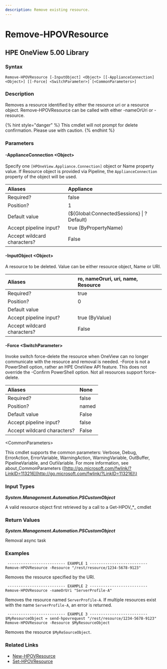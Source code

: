 ```yaml
---
description: Remove existing resource.
---
```


# Remove-HPOVResource

## HPE OneView 5.00 Library

### Syntax

```text
Remove-HPOVResource [-InputObject] <Object> [[-ApplianceConnection] <Object>] [[-Force] <SwitchParameter>] [<CommonParameters>]
```

### Description

Removes a resource identified by either the resource uri or a resource object. Remove-HPOVResource can be called with either -nameOrUri or -resource.

{% hint style="danger" %}
This cmdlet will not prompt for delete confirmation. Please use with caution.
{% endhint %}

### Parameters

#### -ApplianceConnection &lt;Object&gt;

Specify one `[HPOneView.Appliance.Connection]` object or Name property value. If Resource object is provided via Pipeline, the `ApplianceConnection` property of the object will be used.

| Aliases | Appliance |
| :--- | :--- |
| Required? | false |
| Position? | 1 |
| Default value | \(${Global:ConnectedSessions} \| ? Default\) |
| Accept pipeline input? | true \(ByPropertyName\) |
| Accept wildcard characters?    | False |

#### -InputObject &lt;Object&gt;

A resource to be deleted. Value can be either resource object, Name or URI.

| Aliases | ro, nameOruri, uri, name, Resource |
| :--- | :--- |
| Required? | true |
| Position? | 0 |
| Default value |  |
| Accept pipeline input? | true \(ByValue\) |
| Accept wildcard characters?    | False |

#### -Force &lt;SwitchParameter&gt;

Invoke switch force-delete the resource when OneView can no longer communicate with the resource and removal is needed. -Force is not a PowerShell option, rather an HPE OneView API feature. This does not override the -Confirm PowerShell option. Not all resources support force-delete.

| Aliases | None |
| :--- | :--- |
| Required? | false |
| Position? | named |
| Default value | False |
| Accept pipeline input? | false |
| Accept wildcard characters?    | False |

&lt;CommonParameters&gt;

This cmdlet supports the common parameters: Verbose, Debug, ErrorAction, ErrorVariable, WarningAction, WarningVariable, OutBuffer, PipelineVariable, and OutVariable. For more information, see about\_CommonParameters \([http://go.microsoft.com/fwlink/?LinkID=113216](http://go.microsoft.com/fwlink/?LinkID=113216)\)

### Input Types

_**System.Management.Automation.PSCustomObject**_

A valid resource object first retrieved by a call to a Get-HPOV_\*_ cmdlet

### Return Values

_**System.Management.Automation.PSCustomObject**_

Removal async task

### Examples

```text
 -------------------------- EXAMPLE 1 --------------------------
Remove-HPOVResource -Resource "/rest/resource/1234-5678-9123"
```

Removes the resource specified by the URI.

```text
 -------------------------- EXAMPLE 2 --------------------------
Remove-HPOVResource -nameOrUri "ServerProfile-A"
```

Removes the resource named `ServerProfile-A`. If multiple resources exist with the name `ServerProfile-A`, an error is returned.

```text
 -------------------------- EXAMPLE 3 --------------------------
$MyResourceObject = send-hpovrequest "/rest/resource/1234-5678-9123"
Remove-HPOVResource -Resource $MyResourceObject

```

 Removes the resource `$MyReSourceObject`.

### Related Links

* [New-HPOVResource](new-hpovresource.md)
* [Set-HPOVResource](set-hpovresource.md)
